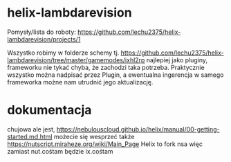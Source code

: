 # helix-lambdarevision
Pomysły/lista do roboty: https://github.com/lechu2375/helix-lambdarevision/projects/1

Wszystko robimy w folderze schemy tj. https://github.com/lechu2375/helix-lambdarevision/tree/master/gamemodes/ixhl2rp 
najlepiej jako pluginy, frameworku nie tykać chyba, że zachodzi taka potrzeba. Praktycznie wszystko można nadpisać przez Plugin, a ewentualna ingerencja w samego frameworka możne nam utrudnić jego aktualizację.

# dokumentacja
chujowa ale jest, https://nebulouscloud.github.io/helix/manual/00-getting-started.md.html
możecie się wesprzeć także https://nutscript.miraheze.org/wiki/Main_Page
Helix to fork nsa więc zamiast nut.cośtam będzie ix.cośtam
